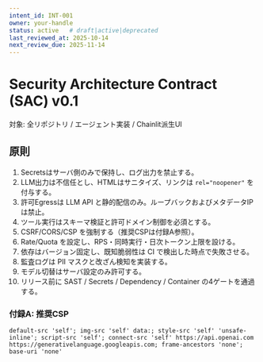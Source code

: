 ```yaml
---
intent_id: INT-001
owner: your-handle
status: active   # draft|active|deprecated
last_reviewed_at: 2025-10-14
next_review_due: 2025-11-14
---
```


# Security Architecture Contract (SAC) v0.1

対象: 全リポジトリ / エージェント実装 / Chainlit派生UI

## 原則

1. Secretsはサーバ側のみで保持し、ログ出力を禁止する。
2. LLM出力は不信任とし、HTMLはサニタイズ、リンクは `rel="noopener"` を付与する。
3. 許可Egressは LLM API と静的配信のみ。ループバックおよびメタデータIPは禁止。
4. ツール実行はスキーマ検証と許可ドメイン制御を必須とする。
5. CSRF/CORS/CSP を強制する（推奨CSPは付録A参照）。
6. Rate/Quota を設定し、RPS・同時実行・日次トークン上限を設ける。
7. 依存はバージョン固定し、既知脆弱性は CI で検出した時点で失敗させる。
8. 監査ログは PII マスクと改ざん検知を実装する。
9. モデル切替はサーバ設定のみ許可する。
10. リリース前に SAST / Secrets / Dependency / Container の4ゲートを通過する。

### 付録A: 推奨CSP

```
default-src 'self'; img-src 'self' data:; style-src 'self' 'unsafe-inline'; script-src 'self'; connect-src 'self' https://api.openai.com https://generativelanguage.googleapis.com; frame-ancestors 'none'; base-uri 'none'
```
